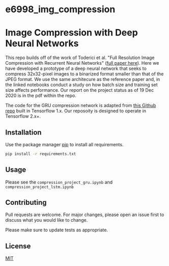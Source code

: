 # e6998_img_compression

# Image Compression with Deep Neural Networks

This repo builds off of the work of Toderici et al. "Full Resolution Image Compression with Recurrent Neural Networks" ([full paper here](https://arxiv.org/pdf/1608.05148.pdf)). Here we have developed a prototype of a deep neural network that seeks to compress 32x32-pixel images to a binarized format smaller than that of the JPEG format. We use the same architecure as the reference paper and, in the linked notebooks conduct a study on how batch size and training set size affects performance. Our report on the project status as of 19 Dec 2020 is in the pdf within the repo.

The code for the GRU compression network is adapted from [this Github repo](https://github.com/zhang-yi-chi/residual-rnn) built in Tensorflow 1.x. Our reposoity is designed to operate in Tensorflow 2.x+.

## Installation

Use the package manager [pip](https://pip.pypa.io/en/stable/) to install all requirements.

```bash
pip install -r requirements.txt
```

## Usage

Please see the ```compression_project_gru.ipynb``` and ```compression_project_lstm.ipynb```

## Contributing
Pull requests are welcome. For major changes, please open an issue first to discuss what you would like to change.

Please make sure to update tests as appropriate.

## License
[MIT](https://choosealicense.com/licenses/mit/)
